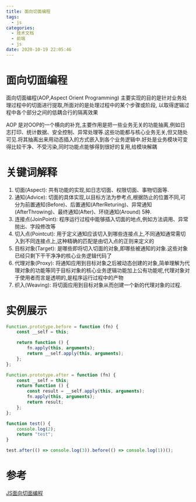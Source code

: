 ```yaml
---
title: 面向切面编程
tags:
  - js
categories:
  - 技术文档
  - 前端
  - js
date: 2020-10-19 22:05:46
---
```


# 面向切面编程

面向切面编程(AOP,Aspect Orient Programming) 主要实现的目的是针对业务处理过程中的切面进行提取,所面对的是处理过程中的某个步骤或阶段, 以取得逻辑过程中各个部分之间的低耦合行的隔离效果

AOP 是对OOP的一个横向的补充,主要作用是把一些业务无关的功能抽离,例如日志打印、统计数据、安全控制、异常处理等.这些功能都与核心业务无关,但又随处可见.将其抽离出来用动态插入的方式嵌入到各个业务逻辑中.好处是业务模块可变得比较干净、不受污染,同时功能点能够得到很好的复用,给模块解耦


# 关键词解释

1. 切面(Aspect): 共有功能的实现,如日志切面、权限切面、事物切面等.
2. 通知(Advice): 切面的具体实现,以目标方法为参考点,根据防止的位置不同,可分为前置通知(Before)、后置通知(AfterReturing)、异常通知(AfterThrowing)、最终通知(After)、环绕通知(Around) 5种.
3. 连接点(JoinPoint): 程序运行过程中能够插入切面的地点,例如方法调用、异常抛出、字段修改等
4. 切入点(Pointcut): 用于定义通知应该切入到哪些连接点上,不同通知通常需切入到不同连接点上,这种精确的匹配是由切入点的正则来定义的
5. 目标对象(Target): 是哪些即将切入切面的对象,即哪些被通知的对象.这些对象已经只剩下干干净净的核心业务逻辑代码了
6. 代理对象(Proxy): 将通知应用到目标对象之后被动态创建的对象,简单理解为代理对象的功能等同于目标对象的核心业务逻辑功能加上公有功能呢,代理对象对于使用者而言是透明的,是程序运行过程中的产物
7. 织入(Weaving): 将切面应用到目标对象从而创建一个新的代理对象的过程.

# 实例展示

```js
Function.prototype.before = function (fn) {
    const __self = this;

    return function () {
        fn.apply(this, arguments);
        return __self.apply(this, arguments);
    };
};

Function.prototype.after = function (fn) {
    const __self = this;
    return function () {
        const result = __self.apply(this, arguments);
        fn.apply(this, arguments);
        return result;
    };
};

function test() {
    console.log(2);
    return "test";
}

test.after(() => console.log(3)).before(() => console.log(1))();

```
# 参考

[JS面向切面编程](https://www.jianshu.com/p/92acc69d7c66)